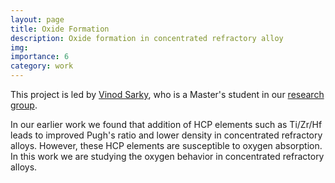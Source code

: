 ```yaml
---
layout: page
title: Oxide Formation 
description: Oxide formation in concentrated refractory alloy 
img: 
importance: 6 
category: work 
---
```


This project is led by <a href="https://www.linkedin.com/in/vinod-sarky">Vinod Sarky</a>, who is a Master's student in our <a href="http://mme.iitm.ac.in/satyesh/index.html">research group</a>.

In our earlier work<d-cite key="Shaikh2022m"></d-cite> we found that addition of HCP elements such as Ti/Zr/Hf leads to improved Pugh's ratio and lower density in concentrated refractory alloys. However, these HCP elements are susceptible to oxygen absorption. In this work we are studying the oxygen behavior in concentrated refractory alloys.

<script src="/al-folio/assets/js/distillpub/template.v2.js"></script>
<script src="/al-folio/assets/js/distillpub/transforms.v2.js"></script>
<script src="/al-folio/assets/js/distillpub/overrides.js"></script>
<d-appendix>
 <d-footnote-list></d-footnote-list>
 <d-citation-list></d-citation-list>
</d-appendix>
<d-bibliography src="/assets/bibliography/siteLibrary.bib"></d-bibliography>
